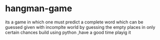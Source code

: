 # hangman-game
its a game in which one must predict a complete word which can be guessed given with incomplte world 
by guessing the empty places in only certain chances build using python ,have a good time playig it 
 
